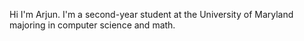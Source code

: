 Hi I'm Arjun. I'm a second-year student at the University of Maryland majoring in computer science and math.
